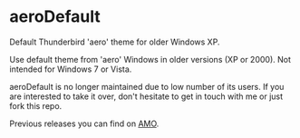 aeroDefault
================
Default Thunderbird 'aero' theme for older Windows XP.

Use default theme from 'aero' Windows in older versions (XP or 2000). Not intended for Windows 7 or Vista.

aeroDefault is no longer maintained due to low number of its users. If you are interested to take it over, don't hesitate to get in touch with me or just fork this repo.

Previous releases you can find on [AMO](https://addons.mozilla.org/thunderbird/addon/aerodefault/versions/).
